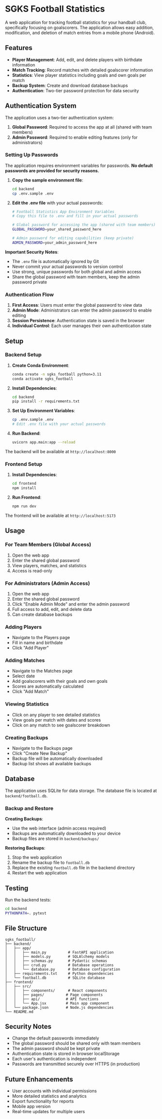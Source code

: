 # SGKS Football Statistics

A web application for tracking football statistics for your handball club, specifically focusing on goalscorers. The application allows easy addition, modification, and deletion of match entries from a mobile phone (Android).

## Features

- **Player Management**: Add, edit, and delete players with birthdate information
- **Match Tracking**: Record matches with detailed goalscorer information
- **Statistics**: View player statistics including goals and own goals per match
- **Backup System**: Create and download database backups
- **Authentication**: Two-tier password protection for data security

## Authentication System

The application uses a two-tier authentication system:

1. **Global Password**: Required to access the app at all (shared with team members)
2. **Admin Password**: Required to enable editing features (only for administrators)

### Setting Up Passwords

The application requires environment variables for passwords. **No default passwords are provided for security reasons.**

1. **Copy the sample environment file**:
   ```bash
   cd backend
   cp .env.sample .env
   ```

2. **Edit the .env file** with your actual passwords:
   ```bash
   # Football Statistics App Environment Variables
   # Copy this file to .env and fill in your actual passwords
   
   # Global password for accessing the app (shared with team members)
   GLOBAL_PASSWORD=your_shared_password_here
   
   # Admin password for editing capabilities (keep private)
   ADMIN_PASSWORD=your_admin_password_here
   ```

**Important Security Notes**:
- The `.env` file is automatically ignored by Git
- Never commit your actual passwords to version control
- Use strong, unique passwords for both global and admin access
- Share the global password with team members, keep the admin password private

### Authentication Flow

1. **First Access**: Users must enter the global password to view data
2. **Admin Mode**: Administrators can enter the admin password to enable editing
3. **Session Persistence**: Authentication state is saved in the browser
4. **Individual Control**: Each user manages their own authentication state

## Setup

### Backend Setup

1. **Create Conda Environment**:
   ```bash
   conda create -n sgks_football python=3.11
   conda activate sgks_football
   ```

2. **Install Dependencies**:
   ```bash
   cd backend
   pip install -r requirements.txt
   ```

3. **Set Up Environment Variables**:
   ```bash
   cp .env.sample .env
   # Edit .env file with your actual passwords
   ```

4. **Run Backend**:
   ```bash
   uvicorn app.main:app --reload
   ```

The backend will be available at `http://localhost:8000`

### Frontend Setup

1. **Install Dependencies**:
   ```bash
   cd frontend
   npm install
   ```

2. **Run Frontend**:
   ```bash
   npm run dev
   ```

The frontend will be available at `http://localhost:5173`

## Usage

### For Team Members (Global Access)
1. Open the web app
2. Enter the shared global password
3. View players, matches, and statistics
4. Access is read-only

### For Administrators (Admin Access)
1. Open the web app
2. Enter the shared global password
3. Click "Enable Admin Mode" and enter the admin password
4. Full access to add, edit, and delete data
5. Can create database backups

### Adding Players
- Navigate to the Players page
- Fill in name and birthdate
- Click "Add Player"

### Adding Matches
- Navigate to the Matches page
- Select date
- Add goalscorers with their goals and own goals
- Scores are automatically calculated
- Click "Add Match"

### Viewing Statistics
- Click on any player to see detailed statistics
- View goals per match with dates and scores
- Click on any match to see goalscorer breakdown

### Creating Backups
- Navigate to the Backups page
- Click "Create New Backup"
- Backup file will be automatically downloaded
- Backup list shows all available backups

## Database

The application uses SQLite for data storage. The database file is located at `backend/football.db`.

### Backup and Restore

**Creating Backups**:
- Use the web interface (admin access required)
- Backups are automatically downloaded to your device
- Backup files are stored in `backend/backups/`

**Restoring Backups**:
1. Stop the web application
2. Rename the backup file to `football.db`
3. Replace the existing `football.db` file in the backend directory
4. Restart the web application

## Testing

Run the backend tests:
```bash
cd backend
PYTHONPATH=. pytest
```

## File Structure

```
sgks_football/
├── backend/
│   ├── app/
│   │   ├── main.py          # FastAPI application
│   │   ├── models.py        # SQLAlchemy models
│   │   ├── schemas.py       # Pydantic schemas
│   │   ├── crud.py          # Database operations
│   │   └── database.py      # Database configuration
│   ├── requirements.txt     # Python dependencies
│   └── football.db          # SQLite database
├── frontend/
│   ├── src/
│   │   ├── components/      # React components
│   │   ├── pages/          # Page components
│   │   ├── api/            # API functions
│   │   └── App.jsx         # Main app component
│   └── package.json        # Node.js dependencies
└── README.md
```

## Security Notes

- Change the default passwords immediately
- The global password should be shared only with team members
- The admin password should be kept private
- Authentication state is stored in browser localStorage
- Each user's authentication is independent
- Passwords are transmitted securely over HTTPS (in production)

## Future Enhancements

- User accounts with individual permissions
- More detailed statistics and analytics
- Export functionality for reports
- Mobile app version
- Real-time updates for multiple users
